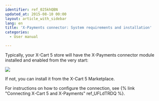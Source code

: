 ```yaml
---
identifier: ref_025khQBN
updated_at: 2015-08-10 00:00
layout: article_with_sidebar
lang: en
title: 'X-Payments connector: System requirements and installation'
categories:
  - User manual

---
```



Typically, your X-Cart 5 store will have the X-Payments connector module installed and enabled from the very start:

![]({{site.baseurl}}/attachments/8750401/8719140.png?effects=drop-shadow)

If not, you can install it from the X-Cart 5 Marketplace.

For instructions on how to configure the connection, see {% link "Connecting X-Cart 5 and X-Payments" ref_UFLdTRDQ %}.